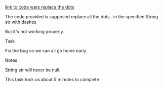[link to code wars replace the dots](https://www.codewars.com/kata/fixme-replace-all-dots/train/javascript)

The code provided is supposed replace all the dots . in the specified String str with dashes 

But it's not working properly.

Task

Fix the bug so we can all go home early.

Notes

String str will never be null.

This task took us about 5 minutes to complete